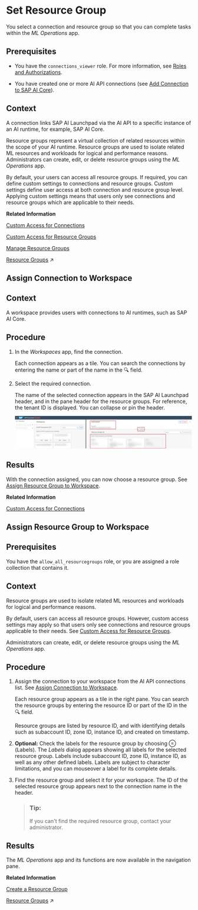 <!-- loio0c077289f29d4147921fb07ab0f68b7f -->

<link rel="stylesheet" type="text/css" href="css/sap-icons.css"/>

# Set Resource Group

You select a connection and resource group so that you can complete tasks within the *ML Operations* app.



<a name="loio0c077289f29d4147921fb07ab0f68b7f__prereq_jxh_cq2_rpb"/>

## Prerequisites

-   You have the `connections_viewer` role. For more information, see [Roles and Authorizations](security-e4cf710.md#loio4ef8499d7a4945ec854e3b4590830bcc).

-   You have created one or more AI API connections \(see [Add Connection to SAP AI Core](add-connection-to-sap-ai-core-71dfe2c.md)\).




<a name="loio0c077289f29d4147921fb07ab0f68b7f__context_sdd_5gs_h5b"/>

## Context

A connection links SAP AI Launchpad via the AI API to a specific instance of an AI runtime, for example, SAP AI Core.

Resource groups represent a virtual collection of related resources within the scope of your AI runtime. Resource groups are used to isolate related ML resources and workloads for logical and performance reasons. Administrators can create, edit, or delete resource groups using the *ML Operations* app.

By default, your users can access all resource groups. If required, you can define custom settings to connections and resource groups. Custom settings define user access at both connection and resource group level. Applying custom settings means that users only see connections and resource groups which are applicable to their needs.

**Related Information**  


[Custom Access for Connections](security-e4cf710.md#loio8ba6a922e774468d91df127725603bdf "You can selectively control users' access to connections within SAP AI Launchpad.")

[Custom Access for Resource Groups](security-e4cf710.md#loio19e39328d7f44af6b3b8a83983bde325 "You can selectively control users' access to resource groups (within an AI runtime connection) in SAP AI Launchpad.")

[Manage Resource Groups](manage-resource-groups-7217afb.md "")

[Resource Groups](https://help.sap.com/viewer/2d6c5984063c40a59eda62f4a9135bee/CLOUD/en-US/26c6c6b50e3f412f8bc0cd6a8ebdb850.html "SAP AI Core tenants use resource groups to isolate related ML resources and workloads. Scenarios, executables, and Docker registry secrets are shared across all resource groups.") :arrow_upper_right:

<a name="loioa0204f94a94e4407abf772e76104d834"/>

<!-- loioa0204f94a94e4407abf772e76104d834 -->

## Assign Connection to Workspace



<a name="loioa0204f94a94e4407abf772e76104d834__context_i5y_3gs_h5b"/>

## Context

A workspace provides users with connections to AI runtimes, such as SAP AI Core.



<a name="loioa0204f94a94e4407abf772e76104d834__steps_lyh_xhv_xqb"/>

## Procedure

1.  In the *Workspaces* app, find the connection.

    Each connection appears as a tile. You can search the connections by entering the name or part of the name in the :mag: field.

2.  Select the required connection.

    The name of the selected connection appears in the SAP AI Launchpad header, and in the pane header for the resource groups. For reference, the tenant ID is displayed. You can collapse or pin the header.

    ![Overview of Workspaces, with connection selected and resource groups highlighted.](images/Image_AIL_MLOps_Connection_2_ebe3678.png)




<a name="loioa0204f94a94e4407abf772e76104d834__result_tkh_jyw_qtb"/>

## Results

With the connection assigned, you can now choose a resource group. See [Assign Resource Group to Workspace](set-resource-group-0c07728.md#loio1fe43ac042ab46749bec34b50601dce0).

**Related Information**  


[Custom Access for Connections](security-e4cf710.md#loio8ba6a922e774468d91df127725603bdf "You can selectively control users' access to connections within SAP AI Launchpad.")

<a name="loio1fe43ac042ab46749bec34b50601dce0"/>

<!-- loio1fe43ac042ab46749bec34b50601dce0 -->

## Assign Resource Group to Workspace





<a name="loio1fe43ac042ab46749bec34b50601dce0__prereq_m4h_x4t_rrb"/>

## Prerequisites

You have the `allow_all_resourcegroups` role, or you are assigned a role collection that contains it.



<a name="loio1fe43ac042ab46749bec34b50601dce0__context_vw1_4yp_j5b"/>

## Context

Resource groups are used to isolate related ML resources and workloads for logical and performance reasons.

By default, users can access all resource groups. However, custom access settings may apply so that users only see connections and resource groups applicable to their needs. See [Custom Access for Resource Groups](security-e4cf710.md#loio19e39328d7f44af6b3b8a83983bde325).

Administrators can create, edit, or delete resource groups using the *ML Operations* app.



<a name="loio1fe43ac042ab46749bec34b50601dce0__steps_g1d_cqk_wqb"/>

## Procedure

1.  Assign the connection to your workspace from the AI API connections list. See [Assign Connection to Workspace](set-resource-group-0c07728.md#loioa0204f94a94e4407abf772e76104d834).

    Each resource group appears as a tile in the right pane. You can search the resource groups by entering the resource ID or part of the ID in the :mag: field.

    Resource groups are listed by resource ID, and with identifying details such as subaccount ID, zone ID, instance ID, and created on timestamp.

2.  **Optional:** Check the labels for the resource group by choosing <span class="SAP-icons-V5"></span> \(Labels\). The *Labels* dialog appears showing all labels for the selected resource group. Labels include subaccount ID, zone ID, instance ID, as well as any other defined labels. Labels are subject to character limitations, and you can mouseover a label for its complete details.

3.  Find the resource group and select it for your workspace. The ID of the selected resource group appears next to the connection name in the header.

    > ### Tip:  
    > If you can't find the required resource group, contact your administrator.




<a name="loio1fe43ac042ab46749bec34b50601dce0__result_ngb_ccx_qtb"/>

## Results

The *ML Operations* app and its functions are now available in the navigation pane.

**Related Information**  


[Create a Resource Group](create-a-resource-group-060d9be.md "As an administrator, you create resource groups to isolate your ML workloads and processes.")

[Resource Groups](https://help.sap.com/viewer/2d6c5984063c40a59eda62f4a9135bee/CLOUD/en-US/26c6c6b50e3f412f8bc0cd6a8ebdb850.html "SAP AI Core tenants use resource groups to isolate related ML resources and workloads. Scenarios, executables, and Docker registry secrets are shared across all resource groups.") :arrow_upper_right:

